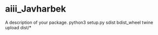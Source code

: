 # aiii_Javharbek

A description of your package.
python3 setup.py sdist bdist_wheel
twine upload dist/*
